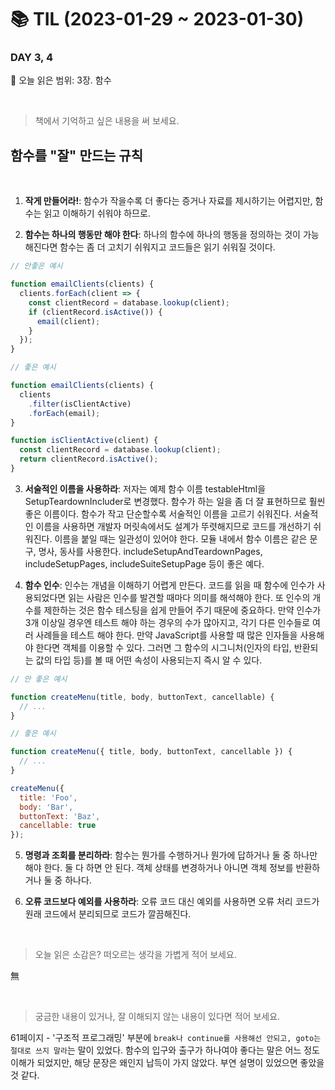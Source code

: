 # :books: TIL (2023-01-29 ~ 2023-01-30)

### DAY 3, 4
🔖 오늘 읽은 범위: 3장. 함수

<br>

> 책에서 기억하고 싶은 내용을 써 보세요.

## 함수를 "잘" 만드는 규칙

<br />

1. **작게 만들어라!**:  함수가 작을수록 더 좋다는 증거나 자료를 제시하기는 어렵지만, 함수는 읽고 이해하기 쉬워야 하므로.

2. **함수는 하나의 행동만 해야 한다**: 하나의 함수에 하나의 행동을 정의하는 것이 가능해진다면 함수는 좀 더 고치기 쉬워지고 코드들은 읽기 쉬워질 것이다. 

```javascript
// 안좋은 예시

function emailClients(clients) {
  clients.forEach(client => {
    const clientRecord = database.lookup(client);
    if (clientRecord.isActive()) {
      email(client);
    }
  });
}
```
```javascript
// 좋은 예시

function emailClients(clients) {
  clients
    .filter(isClientActive)
    .forEach(email);
}

function isClientActive(client) {
  const clientRecord = database.lookup(client);
  return clientRecord.isActive();
}
```

3. **서술적인 이름을 사용하라**: 저자는 예제 함수 이름 testableHtml을 SetupTeardownIncluder로 변경했다. 함수가 하는 일을 좀 더 잘 표현하므로 훨씬 좋은 이름이다. 함수가 작고 단순할수록 서술적인 이름을 고르기 쉬워진다. 서술적인 이름을 사용하면 개발자 머릿속에서도 설계가 뚜렷해지므로 코드를 개선하기 쉬워진다. 이름을 붙일 때는 일관성이 있어야 한다. 모듈 내에서 함수 이름은 같은 문구, 명사, 동사를 사용한다. includeSetupAndTeardownPages, includeSetupPages, includeSuiteSetupPage 등이 좋은 예다.

4. **함수 인수**: 인수는 개념을 이해하기 어렵게 만든다. 코드를 읽을 때 함수에 인수가 사용되었다면 읽는 사람은 인수를 발견할 때마다 의미를 해석해야 한다. 또 인수의 개수를 제한하는 것은 함수 테스팅을 쉽게 만들어 주기 때문에 중요하다. 만약 인수가 3개 이상일 경우엔 테스트 해야 하는 경우의 수가 많아지고, 각기 다른 인수들로 여러 사례들을 테스트 해야 한다. 만약 JavaScript를 사용할 때 많은 인자들을 사용해야 한다면 객체를 이용할 수 있다. 그러면 그 함수의 시그니처(인자의 타입, 반환되는 값의 타입 등)를 볼 때 어떤 속성이 사용되는지 즉시 알 수 있다.

```javascript
// 안 좋은 예시

function createMenu(title, body, buttonText, cancellable) {
  // ...
}
```
```javascript
// 좋은 예시

function createMenu({ title, body, buttonText, cancellable }) {
  // ...
}

createMenu({
  title: 'Foo',
  body: 'Bar',
  buttonText: 'Baz',
  cancellable: true
});
```

5. **명령과 조회를 분리하라**: 함수는 뭔가를 수행하거나 뭔가에 답하거나 둘 중 하나만 해야 한다. 둘 다 하면 안 된다. 객체 상태를 변경하거나 아니면 객체 정보를 반환하거나 둘 중 하나다.

6. **오류 코드보다 예외를 사용하라**: 오류 코드 대신 예외를 사용하면 오류 처리 코드가 원래 코드에서 분리되므로 코드가 깔끔해진다.

<br>

> 오늘 읽은 소감은? 떠오르는 생각을 가볍게 적어 보세요.

無

<br>

> 궁금한 내용이 있거나, 잘 이해되지 않는 내용이 있다면 적어 보세요.

61페이지 - '구조적 프로그래밍' 부분에 `break나 continue를 사용해선 안되고, goto는 절대로 쓰지 말라`는 말이 있었다. 함수의 입구와 출구가 하나여야 좋다는 말은 어느 정도 이해가 되었지만, 해당 문장은 왜인지 납득이 가지 않았다. 부연 설명이 있었으면 좋았을 것 같다. 
